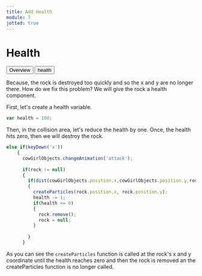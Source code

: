 ```yaml
---
title: Add Health
module: 7
jotted: true
---
```


# Health

<div class="tab">
  <button class="tablinks active" onclick="openTab(event, 'Overview')">Overview</button>
  <button class="tablinks" onclick="openTab(event, 'health')">health</button>
</div>

<div id="Overview" class="tabcontent" style="display:block"  >
<div class="tabhtml" markdown="1">

Because, the rock is destroyed too quickly and so the x and y are no longer there. How do we fix this problem? We will give the rock a health component.

</div>
</div>

<div id="health" class="tabcontent">
<div class="tabhtml" markdown="1">

First, let's create a health variable.

```js
var health = 100;
```

Then, in the collision area, let's reduce the health by one.  Once, the health hits zero, then we will destroy the rock.

```js
else if(keyDown('x'))
    {
      cowGirlObjects.changeAnimation('attack');
     
      if(rock != null)
      {
        if(dist(cowGirlObjects.position.x,cowGirlObjects.position.y,rock.position.x,rock.position.y) < 250)
        {
          createParticles(rock.position.x, rock.position.y);
          health -= 1;
          if(health <= 0)
          {
            rock.remove();
            rock = null;
          }
       
        }
      }
```

As you can see the `createParticles` function is called at the rock's x and y coordinate until the health reaches zero and then the rock is removed an the createParticles function is no longer called.

</div>
</div>